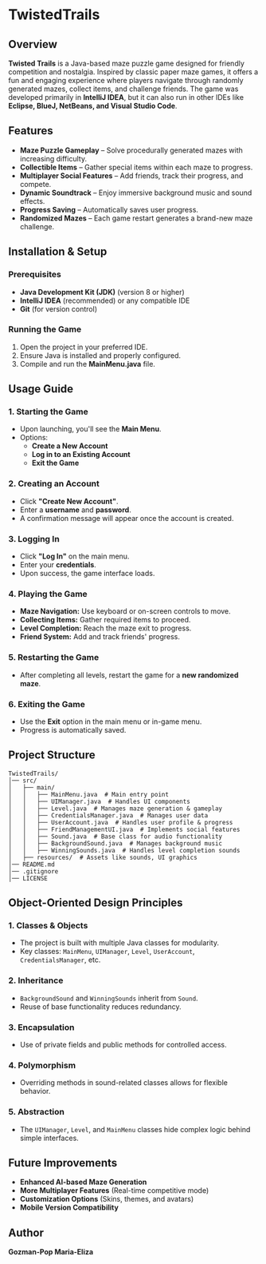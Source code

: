 # TwistedTrails

## Overview

**Twisted Trails** is a Java-based maze puzzle game designed for friendly competition and nostalgia. Inspired by classic paper maze games, it offers a fun and engaging experience where players navigate through randomly generated mazes, collect items, and challenge friends. The game was developed primarily in **IntelliJ IDEA**, but it can also run in other IDEs like **Eclipse, BlueJ, NetBeans, and Visual Studio Code**.

## Features

- **Maze Puzzle Gameplay** – Solve procedurally generated mazes with increasing difficulty.
- **Collectible Items** – Gather special items within each maze to progress.
- **Multiplayer Social Features** – Add friends, track their progress, and compete.
- **Dynamic Soundtrack** – Enjoy immersive background music and sound effects.
- **Progress Saving** – Automatically saves user progress.
- **Randomized Mazes** – Each game restart generates a brand-new maze challenge.

## Installation & Setup

### Prerequisites

- **Java Development Kit (JDK)** (version 8 or higher)
- **IntelliJ IDEA** (recommended) or any compatible IDE
- **Git** (for version control)


### Running the Game

1. Open the project in your preferred IDE.
2. Ensure Java is installed and properly configured.
3. Compile and run the **MainMenu.java** file.

## Usage Guide

### 1. Starting the Game

- Upon launching, you'll see the **Main Menu**.
- Options:
  - **Create a New Account**
  - **Log in to an Existing Account**
  - **Exit the Game**

### 2. Creating an Account

- Click **"Create New Account"**.
- Enter a **username** and **password**.
- A confirmation message will appear once the account is created.

### 3. Logging In

- Click **"Log In"** on the main menu.
- Enter your **credentials**.
- Upon success, the game interface loads.

### 4. Playing the Game

- **Maze Navigation:** Use keyboard or on-screen controls to move.
- **Collecting Items:** Gather required items to proceed.
- **Level Completion:** Reach the maze exit to progress.
- **Friend System:** Add and track friends' progress.

### 5. Restarting the Game

- After completing all levels, restart the game for a **new randomized maze**.

### 6. Exiting the Game

- Use the **Exit** option in the main menu or in-game menu.
- Progress is automatically saved.

## Project Structure

```
TwistedTrails/
│── src/
│   ├── main/
│   │   ├── MainMenu.java  # Main entry point
│   │   ├── UIManager.java  # Handles UI components
│   │   ├── Level.java  # Manages maze generation & gameplay
│   │   ├── CredentialsManager.java  # Manages user data
│   │   ├── UserAccount.java  # Handles user profile & progress
│   │   ├── FriendManagementUI.java  # Implements social features
│   │   ├── Sound.java  # Base class for audio functionality
│   │   ├── BackgroundSound.java  # Manages background music
│   │   ├── WinningSounds.java  # Handles level completion sounds
│   ├── resources/  # Assets like sounds, UI graphics
│── README.md
│── .gitignore
│── LICENSE
```

## Object-Oriented Design Principles

### **1. Classes & Objects**

- The project is built with multiple Java classes for modularity.
- Key classes: `MainMenu`, `UIManager`, `Level`, `UserAccount`, `CredentialsManager`, etc.

### **2. Inheritance**

- `BackgroundSound` and `WinningSounds` inherit from `Sound`.
- Reuse of base functionality reduces redundancy.

### **3. Encapsulation**

- Use of private fields and public methods for controlled access.

### **4. Polymorphism**

- Overriding methods in sound-related classes allows for flexible behavior.

### **5. Abstraction**

- The `UIManager`, `Level`, and `MainMenu` classes hide complex logic behind simple interfaces.

## Future Improvements

- **Enhanced AI-based Maze Generation**
- **More Multiplayer Features** (Real-time competitive mode)
- **Customization Options** (Skins, themes, and avatars)
- **Mobile Version Compatibility**

## Author

**Gozman-Pop Maria-Eliza** 

